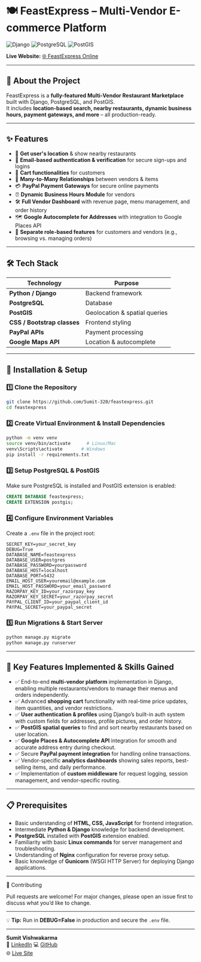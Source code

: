 # 🍽️ FeastExpress – Multi-Vendor E-commerce Platform

![Django](https://img.shields.io/badge/Django-4.x-green?logo=django)
![PostgreSQL](https://img.shields.io/badge/PostgreSQL-Database-blue?logo=postgresql)
![PostGIS](https://img.shields.io/badge/PostGIS-Extension-lightblue)

**Live Website:** [🌐 FeastExpress Online](https://www.feastexpress.online)

---

## 📖 About the Project
FeastExpress is a **fully-featured Multi-Vendor Restaurant Marketplace** built with Django, PostgreSQL, and PostGIS.  
It includes **location-based search, nearby restaurants, dynamic business hours, payment gateways, and more** – all production-ready.

---
## ✨ Features
- 📍 **Get user's location** & show nearby restaurants  
- 📧 **Email-based authentication & verification** for secure sign-ups and logins  
- 🛒 **Cart functionalities** for customers
- 🔗 **Many-to-Many Relationships** between vendors & items  
- 💳 **PayPal Payment Gateways** for secure online payments  
- ⏰ **Dynamic Business Hours Module** for vendors  
- 🛠 **Full Vendor Dashboard** with revenue page, menu management, and order history  
- 🗺 **Google Autocomplete for Addresses** with integration to Google Places API  
- 👥 **Separate role-based features** for customers and vendors (e.g., browsing vs. managing orders)  


---

## 🛠 Tech Stack
| Technology     | Purpose |
|----------------|---------|
| **Python / Django** | Backend framework |
| **PostgreSQL** | Database |
| **PostGIS** | Geolocation & spatial queries |
| **CSS / Bootstrap classes** | Frontend styling |
| **PayPal APIs** | Payment processing |
| **Google Maps API** | Location & autocomplete |

---

## 🚀 Installation & Setup

### 1️⃣ Clone the Repository
```bash
git clone https://github.com/Sumit-320/feastexpress.git
cd feastexpress
```

### 2️⃣ Create Virtual Environment & Install Dependencies
```bash
python -m venv venv
source venv/bin/activate      # Linux/Mac
venv\Scripts\activate       # Windows
pip install -r requirements.txt
```

### 3️⃣ Setup PostgreSQL & PostGIS
Make sure PostgreSQL is installed and PostGIS extension is enabled:
```sql
CREATE DATABASE feastexpress;
CREATE EXTENSION postgis;
```

### 4️⃣ Configure Environment Variables
Create a `.env` file in the project root:
```env
SECRET_KEY=your_secret_key
DEBUG=True
DATABASE_NAME=feastexpress
DATABASE_USER=postgres
DATABASE_PASSWORD=yourpassword
DATABASE_HOST=localhost
DATABASE_PORT=5432
EMAIL_HOST_USER=youremail@example.com
EMAIL_HOST_PASSWORD=your_email_password
RAZORPAY_KEY_ID=your_razorpay_key
RAZORPAY_KEY_SECRET=your_razorpay_secret
PAYPAL_CLIENT_ID=your_paypal_client_id
PAYPAL_SECRET=your_paypal_secret
```

### 5️⃣ Run Migrations & Start Server
```bash
python manage.py migrate
python manage.py runserver
```

---

## 🚀 Key Features Implemented & Skills Gained
- ✅ End-to-end **multi-vendor platform** implementation in Django, enabling multiple restaurants/vendors to manage their menus and orders independently.
- ✅ Advanced **shopping cart** functionality with real-time price updates, item quantities, and vendor restrictions.
- ✅ **User authentication & profiles** using Django’s built-in auth system with custom fields for addresses, profile pictures, and order history.
- ✅ **PostGIS spatial queries** to find and sort nearby restaurants based on user location.
- ✅ **Google Places & Autocomplete API** integration for smooth and accurate address entry during checkout.
- ✅ Secure **PayPal payment integration** for handling online transactions.
- ✅ Vendor-specific **analytics dashboards** showing sales reports, best-selling items, and daily performance.
- ✅ Implementation of **custom middleware** for request logging, session management, and vendor-specific routing.

---

## 📋 Prerequisites
- Basic understanding of **HTML, CSS, JavaScript** for frontend integration.
- Intermediate **Python & Django** knowledge for backend development.
- **PostgreSQL** installed with **PostGIS** extension enabled.
- Familiarity with basic **Linux commands** for server management and troubleshooting.
- Understanding of **Nginx** configuration for reverse proxy setup.
- Basic knowledge of **Gunicorn** (WSGI HTTP Server) for deploying Django applications.

---

🤝 Contributing

Pull requests are welcome!
For major changes, please open an issue first to discuss what you’d like to change.

--- 

💡 **Tip:** Run in **DEBUG=False** in production and secure the `.env` file.

--- 

**Sumit Vishwakarma**  
💼 [LinkedIn](https://www.linkedin.com/in/sumit-vishwakarma-16a601273/) 
💻 [GitHub](https://github.com/Sumit-320)  
🌐 [Live Site](https://www.feastexpress.online)  
